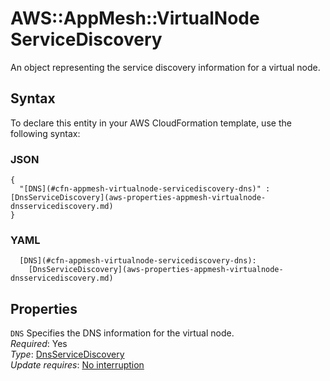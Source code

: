 # AWS::AppMesh::VirtualNode ServiceDiscovery<a name="aws-properties-appmesh-virtualnode-servicediscovery"></a>

An object representing the service discovery information for a virtual node\.

## Syntax<a name="aws-properties-appmesh-virtualnode-servicediscovery-syntax"></a>

To declare this entity in your AWS CloudFormation template, use the following syntax:

### JSON<a name="aws-properties-appmesh-virtualnode-servicediscovery-syntax.json"></a>

```
{
  "[DNS](#cfn-appmesh-virtualnode-servicediscovery-dns)" : [DnsServiceDiscovery](aws-properties-appmesh-virtualnode-dnsservicediscovery.md)
}
```

### YAML<a name="aws-properties-appmesh-virtualnode-servicediscovery-syntax.yaml"></a>

```
  [DNS](#cfn-appmesh-virtualnode-servicediscovery-dns): 
    [DnsServiceDiscovery](aws-properties-appmesh-virtualnode-dnsservicediscovery.md)
```

## Properties<a name="aws-properties-appmesh-virtualnode-servicediscovery-properties"></a>

`DNS`  <a name="cfn-appmesh-virtualnode-servicediscovery-dns"></a>
Specifies the DNS information for the virtual node\.  
*Required*: Yes  
*Type*: [DnsServiceDiscovery](aws-properties-appmesh-virtualnode-dnsservicediscovery.md)  
*Update requires*: [No interruption](https://docs.aws.amazon.com/AWSCloudFormation/latest/UserGuide/using-cfn-updating-stacks-update-behaviors.html#update-no-interrupt)